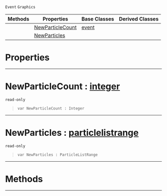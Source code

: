  `Event` `Graphics`



|Methods|Properties|Base Classes|Derived Classes|
|---|---|---|---|
| |[ NewParticleCount](https://github.com/ZilchEngine/ZilchDocs/blob/master/code_reference/class_reference/particleevent.markdown#newparticlecount-zero-en)|[event](https://github.com/ZilchEngine/ZilchDocs/blob/master/code_reference/class_reference/event.markdown)| |
| |[ NewParticles](https://github.com/ZilchEngine/ZilchDocs/blob/master/code_reference/class_reference/particleevent.markdown#newparticles-zero-engine)| | |


 #  Properties


---  
 #  NewParticleCount : [integer](https://github.com/ZilchEngine/ZilchDocs/blob/master/code_reference/nada_base_types/integer.markdown)

 `read-only`

> 
> ``` lang=cpp, name=Nada
> var NewParticleCount : Integer


---  
 #  NewParticles : [particlelistrange](https://github.com/ZilchEngine/ZilchDocs/blob/master/code_reference/class_reference/particlelistrange.markdown)

 `read-only`

> 
> ``` lang=cpp, name=Nada
> var NewParticles : ParticleListRange


---  
 #  Methods


---  
 

 